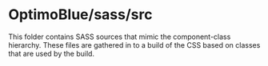 # OptimoBlue/sass/src

This folder contains SASS sources that mimic the component-class hierarchy. These files
are gathered in to a build of the CSS based on classes that are used by the build.

